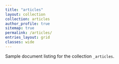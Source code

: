 ```yaml
---
title: "articles"
layout: collection
collection: articles
author_profile: true
sitemap: true
permalink: /articles/
entries_layout: grid
classes: wide
---
```

Sample document listing for the collection `_articles`.